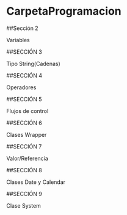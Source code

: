# CarpetaProgramacion

##Sección 2

Variables

##SECCIÓN 3

Tipo String(Cadenas)

##SECCIÓN 4

Operadores

##SECCIÓN 5

Flujos de control

##SECCIÓN 6

Clases Wrapper

##SECCIÓN 7

Valor/Referencia

##SECCIÓN 8

Clases Date y Calendar

##SECCIÓN 9

Clase System
